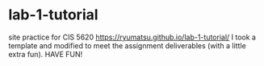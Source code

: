 # lab-1-tutorial
site practice for CIS 5620
https://ryumatsu.github.io/lab-1-tutorial/
I took a template and modified to meet the assignment deliverables (with a little extra fun). 
HAVE FUN!
